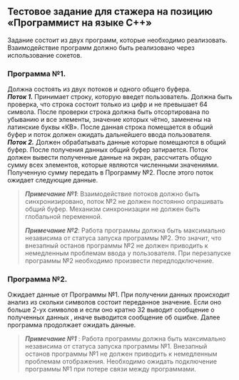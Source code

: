 ## Тестовое задание для стажера на позицию «Программист на языке С++» 
Задание состоит из двух программ, которые необходимо реализовать. Взаимодействие программ должно быть реализовано через использование 
сокетов.

### Программа №1.
Должна состоять из двух потоков и одного общего буфера.   
***Поток 1.*** Принимает строку, которую введет пользователь. Должна быть проверка, что строка состоит только из цифр и не превышает 64 символа. После проверки строка должна быть отсортирована по убыванию и все элементы, значение которых чётно, заменены на латинские 
буквы «КВ». После данная строка помещается в общий буфер и поток должен ожидать дальнейшего ввода пользователя.       
***Поток 2.*** Должен обрабатывать данные которые помещаются в общий буфер. После получения данных общий буфер затирается. Поток должен вывести полученные данные на экран, рассчитать общую сумму всех элементов, которые являются численными значениями. Полученную сумму 
передать в Программу №2. После этого поток ожидает следующие данные.     

> ***Примечание №1***: Взаимодействие потоков должно быть синхронизировано, поток №2 не должен постоянно опрашивать общий буфер. Механизм синхронизации не должен быть глобальной переменной.
>      
>***Примечание №2***: Работа программы должна быть максимально независима от статуса запуска программы №2. Это значит, что внезапный останов программы №2 не должен приводить к немедленным проблемам ввода у пользователя. При перезапуске программы №2 
>необходимо произвести передподключение.



### Программа №2. 
Ожидает данные от Программы №1. При получении данных происходит анализ из скольки символов состоит переданное значение. Если оно больше 2-ух символов и если оно кратно 32 выводит сообщение о полученных данных ‚ иначе выводится сообщение об ошибке. 
Далее программа продолжает ожидать данные.

> ***Примечание №1*** : Работа программы должна быть максимально независима от статуса запуска программы №1. Внезапный останов программы №1 не должен приводить к немедленным проблемам отображения. Необходимо ожидать подключение программы №1 при потере связи 
> между программами. 

